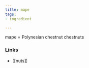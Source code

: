 ```yaml
---
title: mape
tags:
- ingredient

---
```

mape = Polynesian chestnut chestnuts

### Links

* [[nuts]]

